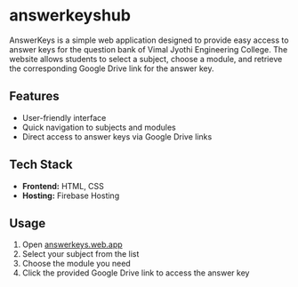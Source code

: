 # answerkeyshub


AnswerKeys is a simple web application designed to provide easy access to answer keys for the question bank of Vimal Jyothi Engineering College. The website allows students to select a subject, choose a module, and retrieve the corresponding Google Drive link for the answer key.

## Features
- User-friendly interface
- Quick navigation to subjects and modules
- Direct access to answer keys via Google Drive links

## Tech Stack
- **Frontend:** HTML, CSS
- **Hosting:** Firebase Hosting

## Usage
1. Open [answerkeys.web.app](https://answerkeys.web.app)
2. Select your subject from the list
3. Choose the module you need
4. Click the provided Google Drive link to access the answer key



